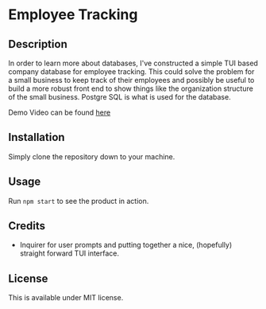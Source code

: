 # Employee Tracking

## Description

In order to learn more about databases, I've constructed a simple TUI based company database for employee tracking. This could solve the problem for a small business to keep track of their employees and possibly be useful to build a more robust front end to show things like the organization structure of the small business. Postgre SQL is what is used for the database.

Demo Video can be found [here](https://drive.google.com/file/d/1r5219HkZDxu-d4sfIb8lj2vXSuxbpkEl/view?usp=sharing)

## Installation

Simply clone the repository down to your machine.

## Usage

Run `npm start` to see the product in action.

## Credits

- Inquirer for user prompts and putting together a nice, (hopefully) straight forward TUI interface.

## License

This is available under MIT license.

